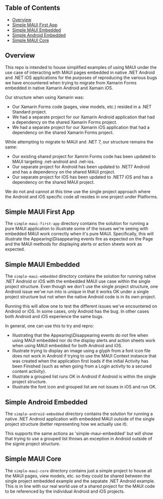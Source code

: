 ## Table of Contents

* [Overview](#overview)
* [Simple MAUI First App](#simple-maui-first-app)
* [Simple MAUI Embedded](#simple-maui-embedded)
* [Simple Android Embedded](#simple-android-embedded)
* [Simple MAUI Core](#simple-maui-core)

## Overview

This repo is intended to house simplified examples of using MAUI under the use case of interacting with MAUI pages embedded in native .NET Android and .NET iOS applications for the purposes of reproducing the various bugs we have encountered when trying to 
migrate from Xamarin Forms embedded in native Xamarin Android and Xamain iOS.

Our structure when using Xamarin was:
* Our Xamarin Forms code (pages, view models, etc.) resided in a .NET Standard project.
* We had a separate project for our Xamarin Android application that had a dependency on the shared Xamarin Forms project.
* We had a separate project for our Xamarin iOS application that had a dependency on the shared Xamarin Forms project.

While attempting to migrate to MAUI and .NET 7, our structure remains the same:
* Our existing shared project for Xamrin Forms code has been updated to MAUI targeting .net-android and .net-ios.
* Our separate project for Android has been updated to .NET7 Android and has a dependency on the shared MAUI project.
* Our separate project for iOS has been updated to .NET7 iOS and has a dependency on the shared MAUI project.

We do not and cannot at this time use the single project approach where the Android and iOS specific code all resides in one project under Platforms.

## Simple MAUI First App

The `simple-maui-first-app` directory contains the solution for running a pure MAUI application to illustrate some of the issues we're seeing with embedded MAUI work correctly when it's pure MAUI.
Specifically, this will illustrate the Appearing\Disappearing events fire as expected on the Page and the MAUI methods for displaying alerts or action sheets work as expected.

## Simple MAUI Embedded

The `simple-maui-embedded` directory contains the solution for running native .NET Android or iOS with the embedded MAUI use case within the single project structure. 
Even though we don't use the single project structure, one Android issue we've run into is unique in that it works OK under a single project structure but not when the native Android code is in its own project.

Running this will allow one to test the different issues we've encountered on Android or iOS. In some cases, only Android has the bug. In other cases both Android and iOS experience the same bugs.

In general, one can use this to try and repro:
* Illustrating that the Appearing\Disappearing events do not fire when using MAUI embedded nor do the display alerts and action sheets work when using MAUI embedded for both Android and iOS.
* Illustrate trying to display an image using a glyph from a font icon file does not work in Android if trying to use the MAUI Context instance that was created when the application first loads if the initial Activity has been Finished (such as when going from a Login activity to a secured content activity).
* Illustrate a grouped list runs OK in Android if Android is within the single project structure.
* Illustrate the font icon and grouped list are not issues in iOS and run OK.

## Simple Android Embedded

The `simple-android-embedded` directory contains the solution for running a native .NET Android application with embedded MAUI outside of the single project structure (better representing how we actually use it).

This supports the same actions as 'simple-maui-embedded' but will show that trying to use a grouped list throws an exception in Android outside of the signle project structure.

## Simple MAUI Core

The `simple-maui-core` directory contains just a simple project to house all the MAUI pages, view models, etc. so they could be shared between the single project embedded example and the sepatate .NET Android example.
This is in line with our real world use of a shared project for the MAUI code to be referenced by the individual Android and iOS projects.



